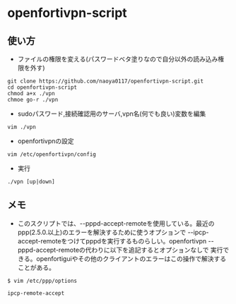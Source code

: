 # openfortivpn-script

## 使い方
- ファイルの権限を変える(パスワードベタ塗りなので自分以外の読み込み権限を外す)
```
git clone https://github.com/naoya0117/openfortivpn-script.git
cd openfortivpn-script
chmod a+x ./vpn
chmoe go-r ./vpn
```
- sudoパスワード,接続確認用のサーバ,vpn名(何でも良い)変数を編集
```
vim ./vpn
```
- openfortivpnの設定
```
vim /etc/openfortivpn/config
```
- 実行
```
./vpn [up|down]
```


## メモ
- このスクリプトでは、--pppd-accept-remoteを使用している。最近のppp(2.5.0.以上)のエラーを解決するために使うオプションで
--ipcp-accept-remoteをつけてpppdを実行するものらしい。openfortivpn --pppd-accept-remoteの代わりに以下を追記するとオプションなしで
実行できる。openfortiguiやその他のクライアントのエラーはこの操作で解決することがある。
```
$ vim /etc/ppp/options

ipcp-remote-accept
```





